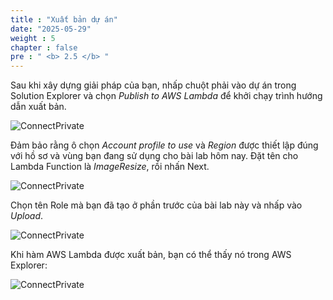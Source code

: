 ```yaml
---
title : "Xuất bản dự án"
date: "2025-05-29"
weight : 5
chapter : false
pre : " <b> 2.5 </b> "
---
```



Sau khi xây dựng giải pháp của bạn, nhấp chuột phải vào dự án trong Solution Explorer và chọn *Publish to AWS Lambda* để khởi chạy trình hướng dẫn xuất bản.

![ConnectPrivate](/images/2-Severless-compute/2.13.png)

Đảm bảo rằng ô chọn *Account profile to use* và *Region* được thiết lập đúng với hồ sơ và vùng bạn đang sử dụng cho bài lab hôm nay. Đặt tên cho Lambda Function là *ImageResize*, rồi nhấn Next.

![ConnectPrivate](/images/2-Severless-compute/2.14.png) 

Chọn tên Role mà bạn đã tạo ở phần trước của bài lab này và nhấp vào *Upload*.

![ConnectPrivate](/images/2-Severless-compute/2.15.png)

Khi hàm AWS Lambda được xuất bản, bạn có thể thấy nó trong AWS Explorer:

![ConnectPrivate](/images/2-Severless-compute/2.16.png)
